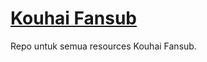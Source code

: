 # [Kouhai Fansub](https://kouhai-fansub.blogspot.com "Kouhai Fansub - Download Dorama Takarir Indonesia")
Repo untuk semua resources Kouhai Fansub.
